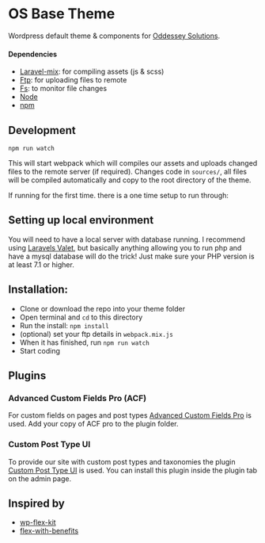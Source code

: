 # OS Base Theme

Wordpress default theme & components for [Oddessey Solutions](http://oddesseysolutions.nl).

#### Dependencies

- [Laravel-mix](https://laravel.com/docs/6.x/mix): for compiling assets (js & scss)
- [Ftp](https://www.npmjs.com/package/ftp): for uploading files to remote
- [Fs](https://nodejs.org/docs/latest/api/fs.html): to monitor file changes
- [Node](https://nodejs.org/en/)
- [npm](https://docs.npmjs.com/getting-started/installing-node)

## Development

```
npm run watch
```

This will start webpack which will compiles our assets and uploads changed files to the remote server (if required).
Changes code in `sources/`, all files will be compiled automatically and copy to the root directory of the theme.

If running for the first time. there is a one time setup to run through:

## Setting up local environment

You will need to have a local server with database running.
I recommend using [Laravels Valet](https://laravel.com/docs/5.8/valet), but basically anything allowing you to run php and have a mysql database will do the trick! Just make sure your PHP version is at least 7.1 or higher.

## Installation:

- Clone or download the repo into your theme folder
- Open terminal and `cd` to this directory
- Run the install: `npm install`
- (optional) set your ftp details in `webpack.mix.js`
- When it has finished, run `npm run watch`
- Start coding

## Plugins

### Advanced Custom Fields Pro (ACF)

For custom fields on pages and post types [Advanced Custom Fields Pro](https://www.advancedcustomfields.com/pro/) is used. Add your copy of ACF pro to the plugin folder.

### Custom Post Type UI

To provide our site with custom post types and taxonomies the plugin [Custom Post Type UI](https://wordpress.org/plugins/custom-post-type-ui/) is used. You can install this plugin inside the plugin tab on the admin page.

## Inspired by

- [wp-flex-kit](https://github.com/thriveweb/wp-flex-kit)
- [flex-with-benefits](https://github.com/Jinksi/flex-with-benefits)
